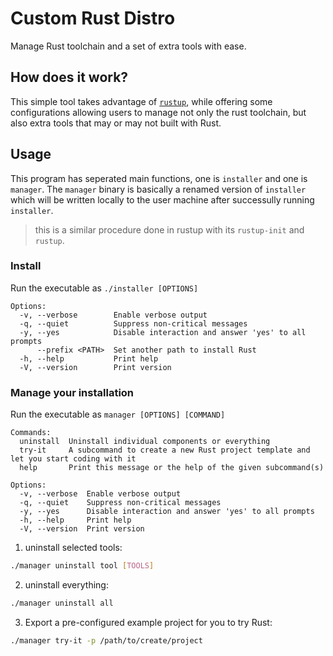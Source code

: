 # Custom Rust Distro

Manage Rust toolchain and a set of extra tools with ease.

## How does it work?

This simple tool takes advantage of [`rustup`](https://github.com/rust-lang/rustup), while offering some configurations allowing users to manage not only the rust toolchain, but also extra tools that may or may not built with Rust.

## Usage

This program has seperated main functions, one is `installer` and one is `manager`.
The `manager` binary is basically a renamed version of `installer` which will be written locally to the user machine after successully running `installer`.

> this is a similar procedure done in rustup with its `rustup-init` and `rustup`.

### Install

Run the executable as `./installer [OPTIONS]`

```console
Options:
  -v, --verbose        Enable verbose output
  -q, --quiet          Suppress non-critical messages
  -y, --yes            Disable interaction and answer 'yes' to all prompts
      --prefix <PATH>  Set another path to install Rust
  -h, --help           Print help
  -V, --version        Print version
```

### Manage your installation

Run the executable as `manager [OPTIONS] [COMMAND]`

```console
Commands:
  uninstall  Uninstall individual components or everything
  try-it     A subcommand to create a new Rust project template and let you start coding with it
  help       Print this message or the help of the given subcommand(s)

Options:
  -v, --verbose  Enable verbose output
  -q, --quiet    Suppress non-critical messages
  -y, --yes      Disable interaction and answer 'yes' to all prompts
  -h, --help     Print help
  -V, --version  Print version
```

1. uninstall selected tools:

```bash
./manager uninstall tool [TOOLS]
```

2. uninstall everything:

```bash
./manager uninstall all
```

3. Export a pre-configured example project for you to try Rust:

```bash
./manager try-it -p /path/to/create/project
```
